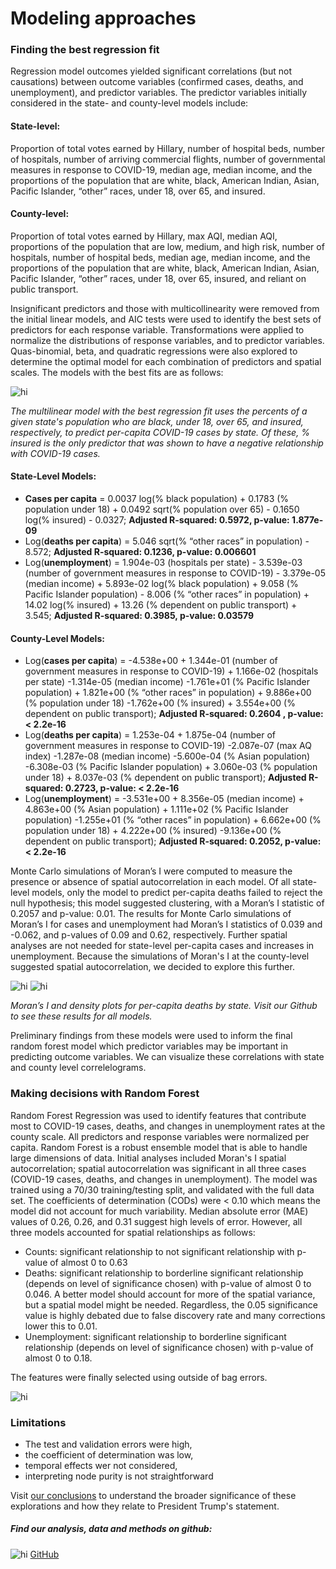 # Modeling approaches

### Finding the best regression fit

Regression model outcomes yielded significant correlations (but not causations) between outcome variables (confirmed cases, deaths, and unemployment), and predictor variables. The predictor variables initially considered in the state- and county-level models include: 

#### State-level: 
Proportion of total votes earned by Hillary, number of hospital beds, number of hospitals, number of arriving commercial flights, number of governmental measures in response to COVID-19, median age, median income, and the proportions of the population that are white, black, American Indian, Asian, Pacific Islander, “other” races, under 18, over 65, and insured.

#### County-level: 
Proportion of total votes earned by Hillary, max AQI, median AQI, proportions of the population that are low, medium, and high risk, number of hospitals, number of hospital beds, median age, median income, and the proportions of the population that are white, black, American Indian, Asian, Pacific Islander, “other” races, under 18, over 65, insured, and reliant on public transport. 

Insignificant predictors and those with multicollinearity were removed from the initial linear models, and AIC tests were used to identify the best sets of predictors for each response variable. Transformations were applied to normalize the distributions of response variables, and to predictor variables. Quas-binomial, beta, and quadratic regressions were also explored to determine the optimal model for each combination of predictors and spatial scales. The models with the best fits are as follows:

<img src="images/resid_vs_fitted.png" alt="hi" class="inline"/>

*The multilinear model with the best regression fit uses the percents of a given state's population who are black, under 18, over 65, and insured, respectively, to predict per-capita COVID-19 cases by state. Of these, % insured is the only predictor that was shown to have a negative relationship with COVID-19 cases.*

#### State-Level Models: 
* **Cases per capita** = 0.0037 log(% black population) + 0.1783 (% population under 18) + 0.0492 sqrt(% population over 65) - 0.1650 log(% insured) - 0.0327; **Adjusted R-squared: 0.5972, p-value: 1.877e-09**
* Log(**deaths per capita**) = 5.046 sqrt(% “other races” in population) - 8.572; **Adjusted R-squared: 0.1236, p-value: 0.006601**
* Log(**unemployment**) = 1.904e-03 (hospitals per state) - 3.539e-03 (number of government measures in response to COVID-19) - 3.379e-05 (median income) + 5.893e-02 log(% black population) + 9.058 (% Pacific Islander population) - 8.006 (% “other races” in population) + 14.02 log(% insured) + 13.26 (% dependent on public transport) + 3.545; **Adjusted R-squared: 0.3985, p-value: 0.03579**

#### County-Level Models: 
* Log(**cases per capita**) = -4.538e+00 + 1.344e-01 (number of government measures in response to COVID-19) + 1.166e-02 (hospitals per state) -1.314e-05 (median income) -1.761e+01  (% Pacific Islander population) + 1.821e+00 (% “other races” in population) +  9.886e+00 (% population under 18) -1.762e+00 (% insured) + 3.554e+00 (% dependent on public transport); **Adjusted R-squared:  0.2604 , p-value: < 2.2e-16** 
* Log(**deaths per capita**) = 1.253e-04 + 1.875e-04 (number of government measures in response to COVID-19) -2.087e-07 (max AQ index) -1.287e-08 (median income) -5.600e-04 (% Asian population) -6.308e-03 (% Pacific Islander population) + 3.060e-03 (% population under 18) + 8.037e-03 (% dependent on public transport); **Adjusted R-squared:  0.2723, p-value: < 2.2e-16**                   
* Log(**unemployment**) = -3.531e+00 + 8.356e-05 (median income) + 4.863e+00 (% Asian population) + 1.111e+02 (% Pacific Islander population) -1.255e+01 (% “other races” in population) +  6.662e+00 (% population under 18) + 4.222e+00 (% insured) -9.136e+00 (% dependent on public transport); **Adjusted R-squared:  0.2052, p-value: < 2.2e-16**

Monte Carlo simulations of Moran’s I were computed to measure the presence or absence of spatial autocorrelation in each model. Of all state-level models, only the model to predict per-capita deaths failed to reject the null hypothesis; this model suggested clustering, with a Moran’s I statistic of 0.2057 and p-value: 0.01. The results for Monte Carlo simulations of Moran’s I for cases and unemployment had Moran’s I statistics of 0.039 and -0.062, and p-values of 0.09 and 0.62, respectively. Further spatial analyses are not needed for state-level per-capita cases and increases in unemployment. Because the simulations of Moran's I at the county-level suggested spatial autocorrelation, we decided to explore this further.

<img src="images/state_deaths_moransi.png" alt="hi" class="inline"/>
<img src="images/state_deaths_densityplot.png" alt="hi" class="inline"/>

*Moran’s I and density plots for per-capita deaths by state. Visit our Github to see these results for all models.*

Preliminary findings from these models were used to inform the final random forest model which predictor variables may be important in predicting outcome variables. We can visualize these correlations with state and county level correlelograms.

### Making decisions with Random Forest

Random Forest Regression was used to identify features that contribute most to COVID-19 cases, deaths, and changes in unemployment rates at the county scale.  All predictors and response variables were normalized per capita. Random Forest is a robust ensemble model that is able to handle large dimensions of data. Initial analyses included Moran's I spatial autocorrelation; spatial autocorrelation was significant in all three cases (COVID-19 cases, deaths, and changes in unemployment). The model was trained using a 70/30 training/testing split, and validated with the full data set. The coefficients of determination (CODs) were < 0.10 which means the model did not account for much variability. Median absolute error (MAE) values of 0.26, 0.26, and 0.31 suggest high levels of error. However, all three models accounted for spatial relationships as follows: 

* Counts: significant relationship to not significant relationship with p-value of almost 0 to 0.63
* Deaths: significant relationship to borderline significant relationship (depends on level of significance chosen) with p-value of almost 0 to 0.046. A better model should account for more of the spatial variance, but a spatial model might be needed. Regardless, the 0.05 significance value is highly debated due to false discovery rate and many corrections lower this to 0.01.
* Unemployment: significant relationship to borderline significant relationship (depends on level of significance chosen) with p-value of almost 0 to 0.18.

The features were finally selected using outside of bag errors.

<img src="images/randomforest.png" alt="hi" class="inline"/>

### Limitations
* The test and validation errors were high,
* the coefficient of determination was low,
* temporal effects wer not considered,
* interpreting node purity is not straightforward

Visit [our conclusions](https://osiau.github.io/GIS713DataChallenge/the-end) to understand the broader significance of these explorations and how they relate to President Trump's statement.


##### Find our analysis, data and methods on github: 
<img src="images/octocat.svg" alt="hi" class="inline"/> [GitHub](https://github.ncsu.edu/chaedri/Data-Challenge-GIS713)
